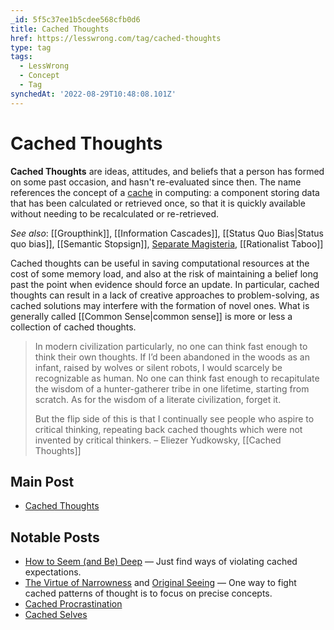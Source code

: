 ```yaml
---
_id: 5f5c37ee1b5cdee568cfb0d6
title: Cached Thoughts
href: https://lesswrong.com/tag/cached-thoughts
type: tag
tags:
  - LessWrong
  - Concept
  - Tag
synchedAt: '2022-08-29T10:48:08.101Z'
---
```

# Cached Thoughts

**Cached Thoughts** are ideas, attitudes, and beliefs that a person has formed on some past occasion, and hasn't re-evaluated since then. The name references the concept of a [cache](https://en.wikipedia.org/wiki/Cache_(computing)) in computing: a component storing data that has been calculated or retrieved once, so that it is quickly available without needing to be recalculated or re-retrieved.

*See also*: [[Groupthink]], [[Information Cascades]], [[Status Quo Bias|Status quo bias]], [[Semantic Stopsign]], [Separate Magisteria](https://wiki.lesswrong.com/wiki/Separate_magisteria), [[Rationalist Taboo]]

Cached thoughts can be useful in saving computational resources at the cost of some memory load, and also at the risk of maintaining a belief long past the point when evidence should force an update. In particular, cached thoughts can result in a lack of creative approaches to problem-solving, as cached solutions may interfere with the formation of novel ones. What is generally called [[Common Sense|common sense]] is more or less a collection of cached thoughts.

> In modern civilization particularly, no one can think fast enough to think their own thoughts. If I’d been abandoned in the woods as an infant, raised by wolves or silent robots, I would scarcely be recognizable as human. No one can think fast enough to recapitulate the wisdom of a hunter-gatherer tribe in one lifetime, starting from scratch. As for the wisdom of a literate civilization, forget it.
> 
> But the flip side of this is that I continually see people who aspire to critical thinking, repeating back cached thoughts which were not invented by critical thinkers. – Eliezer Yudkowsky, [[Cached Thoughts]]

## Main Post

- [Cached Thoughts](http://lesswrong.com/lw/k5/cached_thoughts/)

## Notable Posts

- [How to Seem (and Be) Deep](http://lesswrong.com/lw/k8/how_to_seem_and_be_deep/) — Just find ways of violating cached expectations.
- [The Virtue of Narrowness](http://lesswrong.com/lw/ic/the_virtue_of_narrowness/) and [Original Seeing](http://lesswrong.com/lw/k7/original_seeing/) — One way to fight cached patterns of thought is to focus on precise concepts.
- [Cached Procrastination](http://lesswrong.com/lw/d2/cached_procrastination/)
- [Cached Selves](http://lesswrong.com/lw/4e/cached_selves/)